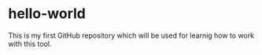 # hello-world
This is my first GitHub repository which will be used for learnig how to work with this tool.
